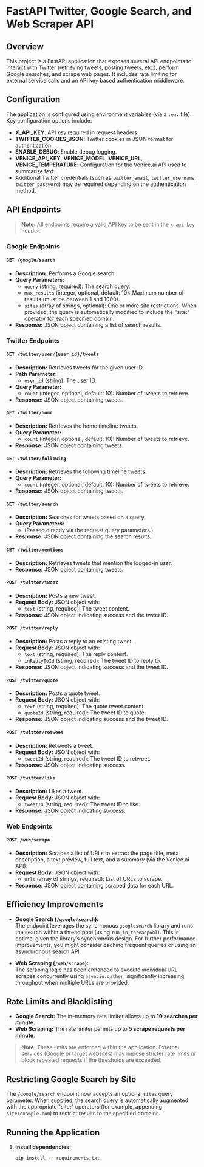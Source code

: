 # FastAPI Twitter, Google Search, and Web Scraper API

## Overview

This project is a FastAPI application that exposes several API endpoints to interact with Twitter (retrieving tweets, posting tweets, etc.), perform Google searches, and scrape web pages. It includes rate limiting for external service calls and an API key based authentication middleware.

## Configuration

The application is configured using environment variables (via a `.env` file). Key configuration options include:

- **X_API_KEY**: API key required in request headers.
- **TWITTER_COOKIES_JSON**: Twitter cookies in JSON format for authentication.
- **ENABLE_DEBUG**: Enable debug logging.
- **VENICE_API_KEY**, **VENICE_MODEL**, **VENICE_URL**, **VENICE_TEMPERATURE**: Configuration for the Venice.ai API used to summarize text.
- Additional Twitter credentials (such as `twitter_email`, `twitter_username`, `twitter_password`) may be required depending on the authentication method.

## API Endpoints

> **Note:** All endpoints require a valid API key to be sent in the `x-api-key` header.

### Google Endpoints

#### `GET /google/search`
- **Description:** Performs a Google search.
- **Query Parameters:**
  - `query` (string, required): The search query.
  - `max_results` (integer, optional, default: 10): Maximum number of results (must be between 1 and 1000).
  - `sites` (array of strings, optional): One or more site restrictions. When provided, the query is automatically modified to include the "site:" operator for each specified domain.
- **Response:** JSON object containing a list of search results.

### Twitter Endpoints

#### `GET /twitter/user/{user_id}/tweets`
- **Description:** Retrieves tweets for the given user ID.
- **Path Parameter:**
  - `user_id` (string): The user ID.
- **Query Parameter:**
  - `count` (integer, optional, default: 10): Number of tweets to retrieve.
- **Response:** JSON object containing tweets.

#### `GET /twitter/home`
- **Description:** Retrieves the home timeline tweets.
- **Query Parameter:**
  - `count` (integer, optional, default: 10): Number of tweets to retrieve.
- **Response:** JSON object containing tweets.

#### `GET /twitter/following`
- **Description:** Retrieves the following timeline tweets.
- **Query Parameter:**
  - `count` (integer, optional, default: 10): Number of tweets to retrieve.
- **Response:** JSON object containing tweets.

#### `GET /twitter/search`
- **Description:** Searches for tweets based on a query.
- **Query Parameters:**  
  - (Passed directly via the request query parameters.)
- **Response:** JSON object containing the search results.

#### `GET /twitter/mentions`
- **Description:** Retrieves tweets that mention the logged-in user.
- **Response:** JSON object containing tweets.

#### `POST /twitter/tweet`
- **Description:** Posts a new tweet.
- **Request Body:** JSON object with:
  - `text` (string, required): The tweet content.
- **Response:** JSON object indicating success and the tweet ID.

#### `POST /twitter/reply`
- **Description:** Posts a reply to an existing tweet.
- **Request Body:** JSON object with:
  - `text` (string, required): The reply content.
  - `inReplyToId` (string, required): The tweet ID to reply to.
- **Response:** JSON object indicating success and the tweet ID.

#### `POST /twitter/quote`
- **Description:** Posts a quote tweet.
- **Request Body:** JSON object with:
  - `text` (string, required): The quote tweet content.
  - `quoteId` (string, required): The tweet ID to quote.
- **Response:** JSON object indicating success and the tweet ID.

#### `POST /twitter/retweet`
- **Description:** Retweets a tweet.
- **Request Body:** JSON object with:
  - `tweetId` (string, required): The tweet ID to retweet.
- **Response:** JSON object indicating success.

#### `POST /twitter/like`
- **Description:** Likes a tweet.
- **Request Body:** JSON object with:
  - `tweetId` (string, required): The tweet ID to like.
- **Response:** JSON object indicating success.

### Web Endpoints

#### `POST /web/scrape`
- **Description:** Scrapes a list of URLs to extract the page title, meta description, a text preview, full text, and a summary (via the Venice.ai API).
- **Request Body:** JSON object with:
  - `urls` (array of strings, required): List of URLs to scrape.
- **Response:** JSON object containing scraped data for each URL.

## Efficiency Improvements

- **Google Search (`/google/search`):**  
  The endpoint leverages the synchronous `googlesearch` library and runs the search within a thread pool (using `run_in_threadpool`). This is optimal given the library’s synchronous design. For further performance improvements, you might consider caching frequent queries or using an asynchronous search API.
  
- **Web Scraping (`/web/scrape`):**  
  The scraping logic has been enhanced to execute individual URL scrapes concurrently using `asyncio.gather`, significantly increasing throughput when multiple URLs are provided.

## Rate Limits and Blacklisting

- **Google Search:** The in–memory rate limiter allows up to **10 searches per minute**.
- **Web Scraping:** The rate limiter permits up to **5 scrape requests per minute**.
  
> **Note:** These limits are enforced within the application. External services (Google or target websites) may impose stricter rate limits or block repeated requests if the thresholds are exceeded.

## Restricting Google Search by Site

The `/google/search` endpoint now accepts an optional `sites` query parameter. When supplied, the search query is automatically augmented with the appropriate "site:" operators (for example, appending `site:example.com`) to restrict results to the specified domains.

## Running the Application

1. **Install dependencies:**
   ```bash
   pip install -r requirements.txt
